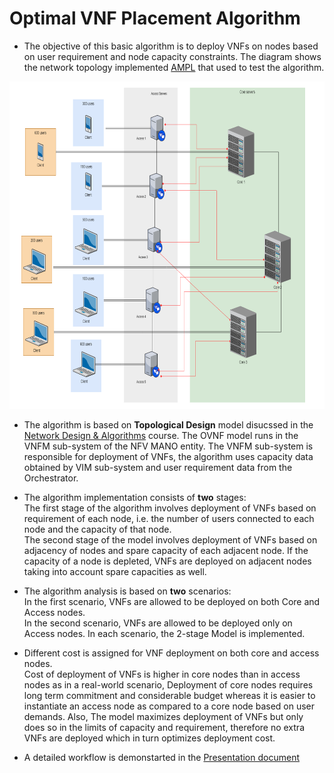 # Optimal VNF Placement Algorithm

+ The objective of this basic algorithm is to deploy VNFs on nodes based on user requirement and node capacity constraints. The diagram shows the network topology implemented [AMPL](https://ampl.com/) that used to test the algorithm.

<p align="center">
  <img src="https://github.com/madhav-prabhu/OVNF-Project/blob/master/Multi_Layer/Architecture.PNG" width='700' title="Architecture">
</p>


+ The algorithm is based on **Topological Design** model disucssed in the [Network Design & Algorithms](https://engineering.nyu.edu/sites/default/files/2019-11/ECE_GY_7363_S20.pdf) course. The OVNF model runs in the VNFM sub-system of the NFV MANO entity. The VNFM sub-system is responsible for deployment of VNFs, the algorithm uses capacity data obtained by VIM sub-system and user requirement data from the Orchestrator. 

+ The algorithm implementation consists of **two** stages:  
The first stage of the algorithm involves deployment of VNFs based on requirement of each node, i.e. the number of users connected to each node and the capacity of that node.  
The second stage of the model involves deployment of VNFs based on adjacency of nodes and spare capacity of each adjacent node. If the capacity of a node is depleted, VNFs are deployed on adjacent nodes taking into account spare capacities as well.

+ The algorithm analysis is based on **two** scenarios:  
In the first scenario, VNFs are allowed to be deployed on both Core and Access nodes.  
In the second scenario, VNFs are allowed to be deployed only on Access nodes. In each scenario, the 2-stage Model is implemented.

+ Different cost is assigned for VNF deployment on both core and access nodes.  
Cost of deployment of VNFs is higher in core nodes than in access nodes as in a real-world scenario, Deployment of core nodes requires long term commitment and considerable budget whereas it is easier to instantiate an access node as compared to a core node based on user demands. Also, The model maximizes deployment of VNFs but only does so in the limits of capacity and requirement, therefore no extra VNFs are deployed which in turn optimizes deployment cost.

+ A detailed workflow is demonstarted in the [Presentation document](https://github.com/madhav-prabhu/OVNF-Project/blob/master/OVNF_Placement_Algorithm.pdf)
